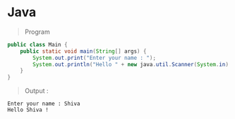 # Java

> Program

```java
public class Main {
	public static void main(String[] args) {
		System.out.print("Enter your name : ");
		System.out.println("Hello " + new java.util.Scanner(System.in).next() + " !");      
    } 
}
```

> Output :
```output
Enter your name : Shiva
Hello Shiva !
```
